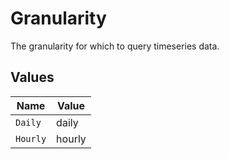 # Granularity

The granularity for which to query timeseries data.


## Values

| Name     | Value    |
| -------- | -------- |
| `Daily`  | daily    |
| `Hourly` | hourly   |